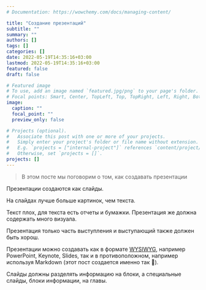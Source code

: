 ```yaml
---
# Documentation: https://wowchemy.com/docs/managing-content/

title: "Создание презентаций"
subtitle: ""
summary: ""
authors: []
tags: []
categories: []
date: 2022-05-19T14:35:16+03:00
lastmod: 2022-05-19T14:35:16+03:00
featured: false
draft: false

# Featured image
# To use, add an image named `featured.jpg/png` to your page's folder.
# Focal points: Smart, Center, TopLeft, Top, TopRight, Left, Right, BottomLeft, Bottom, BottomRight.
image:
  caption: ""
  focal_point: ""
  preview_only: false

# Projects (optional).
#   Associate this post with one or more of your projects.
#   Simply enter your project's folder or file name without extension.
#   E.g. `projects = ["internal-project"]` references `content/project/deep-learning/index.md`.
#   Otherwise, set `projects = []`.
projects: []
---
```


> В этом посте мы поговорим о том, как создавать презентации

Презентации создаются как слайды.

На слайдах лучше больше картинок, чем текста.

Текст плох, для текста есть отчеты и бумажки. Презентация же должна содержать много визуала.

Презентация только часть выступления и выступающий также должен быть хорош.

Презентации можно создавать как в формате [WYSIWYG](https://g.co/kgs/va3vLh), например PowerPoint, Keynote, Slides, так и в противоположном, например используя Markdown (этот пост создается именно так 🤭).

Слайды должны разделять информацию на блоки, а специальные слайды, блоки информации, на главы.

